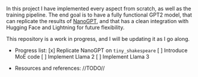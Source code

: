 In this project I have implemented every aspect from scratch, as well as the training pipeline.
The end goal is to have a fully functional GPT2 model, that can replicate the results of [NanoGPT](https://github.com/karpathy/nanoGPT),
and that has a clean integration with Hugging Face and Lightning for future flexibility.

This repository is a work in progress, and I will be updating it as I go along.

- Progress list:
[x] Replicate NanoGPT on `tiny_shakespeare`
[ ] Introduce MoE code
[ ] Implement Llama 2
[ ] Implement Llama 3


- Resources and references:
//TODO//
